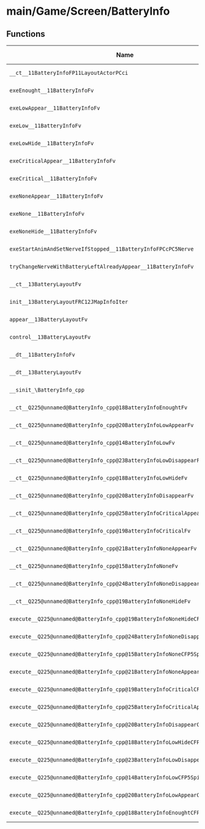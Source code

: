 # main/Game/Screen/BatteryInfo

## Functions

| Name | Address | Match % |
|------|---------|---------|
| `__ct__11BatteryInfoFP11LayoutActorPCci` | `0x80349C3C` | :x: (0.0%) |
| `exeEnought__11BatteryInfoFv` | `0x80349CC8` | :x: (0.0%) |
| `exeLowAppear__11BatteryInfoFv` | `0x80349D70` | :x: (0.0%) |
| `exeLow__11BatteryInfoFv` | `0x80349DD8` | :x: (0.0%) |
| `exeLowHide__11BatteryInfoFv` | `0x80349E4C` | :x: (0.0%) |
| `exeCriticalAppear__11BatteryInfoFv` | `0x80349F34` | :x: (0.0%) |
| `exeCritical__11BatteryInfoFv` | `0x80349F9C` | :x: (0.0%) |
| `exeNoneAppear__11BatteryInfoFv` | `0x80349FF0` | :x: (0.0%) |
| `exeNone__11BatteryInfoFv` | `0x8034A058` | :x: (0.0%) |
| `exeNoneHide__11BatteryInfoFv` | `0x8034A0C4` | :x: (0.0%) |
| `exeStartAnimAndSetNerveIfStopped__11BatteryInfoFPCcPC5Nerve` | `0x8034A124` | :x: (0.0%) |
| `tryChangeNerveWithBatteryLeftAlreadyAppear__11BatteryInfoFv` | `0x8034A1AC` | :x: (0.0%) |
| `__ct__13BatteryLayoutFv` | `0x8034A268` | :x: (0.0%) |
| `init__13BatteryLayoutFRC12JMapInfoIter` | `0x8034A2BC` | :x: (0.0%) |
| `appear__13BatteryLayoutFv` | `0x8034A35C` | :x: (0.0%) |
| `control__13BatteryLayoutFv` | `0x8034A3A0` | :x: (0.0%) |
| `__dt__11BatteryInfoFv` | `0x8034A3D8` | :x: (0.0%) |
| `__dt__13BatteryLayoutFv` | `0x8034A430` | :x: (0.0%) |
| `__sinit_\BatteryInfo_cpp` | `0x8034A48C` | :x: (0.0%) |
| `__ct__Q225@unnamed@BatteryInfo_cpp@18BatteryInfoEnoughtFv` | `0x8034A508` | :x: (0.0%) |
| `__ct__Q225@unnamed@BatteryInfo_cpp@20BatteryInfoLowAppearFv` | `0x8034A518` | :x: (0.0%) |
| `__ct__Q225@unnamed@BatteryInfo_cpp@14BatteryInfoLowFv` | `0x8034A528` | :x: (0.0%) |
| `__ct__Q225@unnamed@BatteryInfo_cpp@23BatteryInfoLowDisappearFv` | `0x8034A538` | :x: (0.0%) |
| `__ct__Q225@unnamed@BatteryInfo_cpp@18BatteryInfoLowHideFv` | `0x8034A548` | :x: (0.0%) |
| `__ct__Q225@unnamed@BatteryInfo_cpp@20BatteryInfoDisappearFv` | `0x8034A558` | :x: (0.0%) |
| `__ct__Q225@unnamed@BatteryInfo_cpp@25BatteryInfoCriticalAppearFv` | `0x8034A568` | :x: (0.0%) |
| `__ct__Q225@unnamed@BatteryInfo_cpp@19BatteryInfoCriticalFv` | `0x8034A578` | :x: (0.0%) |
| `__ct__Q225@unnamed@BatteryInfo_cpp@21BatteryInfoNoneAppearFv` | `0x8034A588` | :x: (0.0%) |
| `__ct__Q225@unnamed@BatteryInfo_cpp@15BatteryInfoNoneFv` | `0x8034A598` | :x: (0.0%) |
| `__ct__Q225@unnamed@BatteryInfo_cpp@24BatteryInfoNoneDisappearFv` | `0x8034A5A8` | :x: (0.0%) |
| `__ct__Q225@unnamed@BatteryInfo_cpp@19BatteryInfoNoneHideFv` | `0x8034A5B8` | :x: (0.0%) |
| `execute__Q225@unnamed@BatteryInfo_cpp@19BatteryInfoNoneHideCFP5Spine` | `0x8034A5C8` | :x: (0.0%) |
| `execute__Q225@unnamed@BatteryInfo_cpp@24BatteryInfoNoneDisappearCFP5Spine` | `0x8034A5D0` | :x: (0.0%) |
| `execute__Q225@unnamed@BatteryInfo_cpp@15BatteryInfoNoneCFP5Spine` | `0x8034A5E4` | :x: (0.0%) |
| `execute__Q225@unnamed@BatteryInfo_cpp@21BatteryInfoNoneAppearCFP5Spine` | `0x8034A5EC` | :x: (0.0%) |
| `execute__Q225@unnamed@BatteryInfo_cpp@19BatteryInfoCriticalCFP5Spine` | `0x8034A5F4` | :x: (0.0%) |
| `execute__Q225@unnamed@BatteryInfo_cpp@25BatteryInfoCriticalAppearCFP5Spine` | `0x8034A5FC` | :x: (0.0%) |
| `execute__Q225@unnamed@BatteryInfo_cpp@20BatteryInfoDisappearCFP5Spine` | `0x8034A604` | :x: (0.0%) |
| `execute__Q225@unnamed@BatteryInfo_cpp@18BatteryInfoLowHideCFP5Spine` | `0x8034A618` | :x: (0.0%) |
| `execute__Q225@unnamed@BatteryInfo_cpp@23BatteryInfoLowDisappearCFP5Spine` | `0x8034A620` | :x: (0.0%) |
| `execute__Q225@unnamed@BatteryInfo_cpp@14BatteryInfoLowCFP5Spine` | `0x8034A634` | :x: (0.0%) |
| `execute__Q225@unnamed@BatteryInfo_cpp@20BatteryInfoLowAppearCFP5Spine` | `0x8034A63C` | :x: (0.0%) |
| `execute__Q225@unnamed@BatteryInfo_cpp@18BatteryInfoEnoughtCFP5Spine` | `0x8034A644` | :x: (0.0%) |